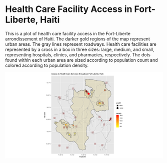 # Health Care Facility Access in Fort-Liberte, Haiti

This is a plot of health care facility access in the Fort-Liberte arrondissement of Haiti. The darker gold regions of the map represent urban areas. The gray lines represent roadways. Health care facilities are represented by a cross in a box in three sizes: large, medium, and small, representing hospitals, clinics, and pharmacies, respectively. The dots found within each urban area are sized according to population count and colored according to population density.

![](fl_roads_hcf_plot)
